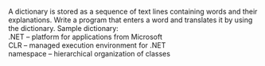 A dictionary is stored as a sequence of text lines containing words and their explanations. Write a program that enters a word and translates it by using the dictionary. Sample dictionary:
</br> .NET – platform for applications from Microsoft
</br>CLR – managed execution environment for .NET
</br>namespace – hierarchical organization of classes
